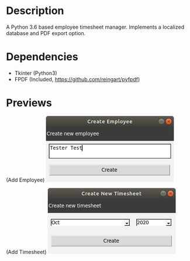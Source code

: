 # Description
A Python 3.6 based employee timesheet manager. Implements a localized database and PDF export option.

# Dependencies
- Tkinter (Python3)
- FPDF (Included, https://github.com/reingart/pyfpdf)

# Previews
(Add Employee)
![Add employee demo](https://github.com/amattu2/employee-timesheet-manager/blob/master/new-employee-prompt.png)

(Add Timesheet)
![Add timesheet demo](https://github.com/amattu2/employee-timesheet-manager/blob/master/create-timesheet-prompt.png)
